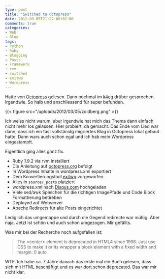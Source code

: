 ```yaml
---
type: post
title: "Switched to Octopress"
date: 2012-03-05T21:22:00+02:00
comments: true
categories:
- Web
- Blog
tags:
- Python
- Ruby
- Blogging
- Posts
- Framework
- rvm
- switched
- exitwp
- Wordpress
---
```


Hatte von [Octopress](http://octopress.org) gelesen. Dann nochmal im
[k4cg](http://k4cg.org) drüber gesprochen. Irgendwie. So halb und
anschliessend für super befunden.

{{< figure src="/uploads/2012/03/05/zoidberg.png" >}}

Ich weiss nicht warum, aber irgendwie hat mich das Thema dann einfach nicht mehr
los gelassen. Hier probiert, da gemacht. Das Ende vom Lied war dann, dass ich
ein fast vollstänidg migriertes Blog in Octopress lokal gebaut hatte. Dann wars
auch schon egal und ich hab mein Wordpress eingestampft.

Eigentlich ging alles ganz fix.

* Ruby 1.9.2 via rvm installiert
* Die Anleitung auf [octopress.org](http://octopress.org/docs/setup/)
  befolgt
* In Wordpress Inhalte in wordpress.xml exportiert
* Dem Konvertierungstool [exitwp](https://github.com/thomasf/exitwp)
  vorgeworfen
* Alles in `source/_posts` platziert
* wordpress.xml nach [Disqus.com](http://disqus.com) hochgeladen
* Viele sed/awk Spielchen für die richtigen ImagePfade und Code Block
  Formattierung betireben
* Deployed auf Webserver
* Apache Redirects für alte Posts eingerichtet

Lediglich das umgemappe und durch die Gegend redirecte war müßig. Aber naja.
Jetzt ist schön und auch schon umgezogen. Mir gefällts.

Was mir bei der Recherche noch aufgefallen ist:

> The &lt;center&gt; element is deprecated in HTML4 since 1998. Just use CSS to make it
> or its wrapper a block element with a fixed width and margin: 0 auto

WTF. Ich habe ca. 7 Jahre danach das erste mal ein Buch gelesen, dass sich mit
HTML beschäftigt und es war dort schon deprecated. Das war mir nicht klar.
